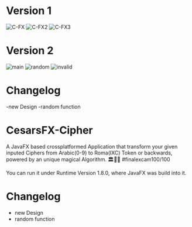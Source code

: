 # Version 1
![C-FX](https://user-images.githubusercontent.com/83019866/119243198-e818df80-bb64-11eb-96fe-7cd89e5149eb.png)
![C-FX2](https://user-images.githubusercontent.com/83019866/119243199-e818df80-bb64-11eb-8f7c-5a09e4dd6488.png)
![C-FX3](https://user-images.githubusercontent.com/83019866/119243200-e8b17600-bb64-11eb-8d15-9db514a60370.png)

# Version 2
![main](https://user-images.githubusercontent.com/83019866/171016785-7596988e-72bf-49c6-96f1-57182d98657e.png)
![random](https://user-images.githubusercontent.com/83019866/171016806-78e7ca10-b9c3-41ca-8e7c-907d33d3e36e.png)
![invalid](https://user-images.githubusercontent.com/83019866/171016815-ea49ec28-b291-463f-8ae3-1aba810b5677.png)
# Changelog
-new Design
-random function

# CesarsFX-Cipher

A JavaFX based crossplatformed Application that transform your given inputed Ciphers from Arabic(0-9) to Roma(IXC) Token or backwards, powered by an unique magical Algorithm. 🏛🕌🔮
#finalexcam100/100

You can run it under Runtime Version 1.8.0, where JavaFX was build into it. 

# Changelog

- new Design
- random function
